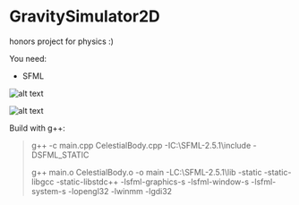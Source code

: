 # GravitySimulator2D

honors project for physics :)

You need:
- SFML

![alt text](https://yahyaabdulmohsin.com/GravitySimulator2D/initial.png)

![alt text](https://yahyaabdulmohsin.com/GravitySimulator2D/final.png)

Build with g++:

>g++ -c main.cpp CelestialBody.cpp -IC:\SFML-2.5.1\include -DSFML_STATIC
>
>g++ main.o CelestialBody.o -o main -LC:\SFML-2.5.1\lib -static -static-libgcc -static-libstdc++ -lsfml-graphics-s -lsfml-window-s -lsfml-system-s -lopengl32 -lwinmm -lgdi32